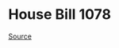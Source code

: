 # House Bill 1078

[Source](http://lawfilesext.leg.wa.gov/biennium/2023-24/Pdf/Bills/House%20Bills/1078.pdf)